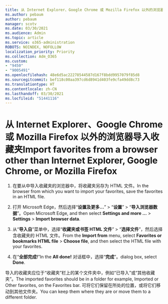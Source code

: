 ```yaml
---
title: 从 Internet Explorer、Google Chrome 或 Mozilla Firefox 以外的浏览器导入收藏夹
ms.author: pebaum
author: pebaum
manager: scotv
ms.date: 03/30/2021
ms.audience: Admin
ms.topic: article
ms.service: o365-administration
ROBOTS: NOINDEX, NOFOLLOW
localization_priority: Priority
ms.collection: Adm_O365
ms.custom:
- "9450"
- "9005491"
ms.openlocfilehash: 48e6d5ac22278544587d167f8bdd9957079f85d8
ms.sourcegitcommit: bef118c00aa397cd6d8941d403fe9cfa49dd8c73
ms.translationtype: HT
ms.contentlocale: zh-CN
ms.lasthandoff: 03/30/2021
ms.locfileid: "51441116"
---
```

# <a name="import-favorites-from-a-browser-other-than-internet-explorer-google-chrome-or-mozilla-firefox"></a><span data-ttu-id="c3d53-102">从 Internet Explorer、Google Chrome 或 Mozilla Firefox 以外的浏览器导入收藏夹</span><span class="sxs-lookup"><span data-stu-id="c3d53-102">Import favorites from a browser other than Internet Explorer, Google Chrome, or Mozilla Firefox</span></span>

1. <span data-ttu-id="c3d53-103">在要从中导入收藏夹的浏览器中，将收藏夹另存为 HTML 文件。</span><span class="sxs-lookup"><span data-stu-id="c3d53-103">In the browser from which you want to import your favorites, save the favorites in an HTML file.</span></span>

1. <span data-ttu-id="c3d53-104">打开 Microsoft Edge，然后选择“**设置及更多...**” > “**设置**” > “**导入浏览器数据**”。</span><span class="sxs-lookup"><span data-stu-id="c3d53-104">Open Microsoft Edge, and then select **Settings and more ...** > **Settings** > **Import browser data**.</span></span>

1. <span data-ttu-id="c3d53-105">从“**导入自**”菜单中，选择“**收藏夹或书签 HTML 文件**” > “**选择文件**”，然后选择含收藏夹的 HTML 文件。</span><span class="sxs-lookup"><span data-stu-id="c3d53-105">From the **Import from** menu, select **Favorites or bookmarks HTML file** > **Choose file**, and then select the HTML file with your favorites.</span></span>

1. <span data-ttu-id="c3d53-106">在“**全部完成!**”</span><span class="sxs-lookup"><span data-stu-id="c3d53-106">In the **All done!**</span></span> <span data-ttu-id="c3d53-107">对话框中，选择“**完成**”。</span><span class="sxs-lookup"><span data-stu-id="c3d53-107">dialog box, select **Done**.</span></span>

<span data-ttu-id="c3d53-108">导入的收藏夹应位于“收藏夹”栏上的某个文件夹中，例如“已导入”或“其他收藏夹”。</span><span class="sxs-lookup"><span data-stu-id="c3d53-108">The imported favorites should be in a folder for example, Imported or Other favorites, on the Favorites bar.</span></span> <span data-ttu-id="c3d53-109">可将它们保留在所处的位置，或将它们移动到其他文件夹。</span><span class="sxs-lookup"><span data-stu-id="c3d53-109">You can keep them where they are or move them to a different folder.</span></span>